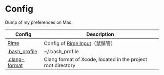 # Config

Dump of my preferences on Mac.

| Config        | Description   |
| ------------- | ------------- |
| [Rime][3] | Config of [Rime Input][4]（鼠鬚管） |
| [.bash_profile][1] | ~/.bash_profile |
| [.clang-format][2] | Clang format of Xcode, located in the project root directory |

[1]: https://github.com/wyudong/config/blob/master/.bash_profile
[2]: https://github.com/wyudong/config/blob/master/.clang-format
[3]: https://github.com/wyudong/config/tree/master/Rime
[4]: https://github.com/rime/squirrel
